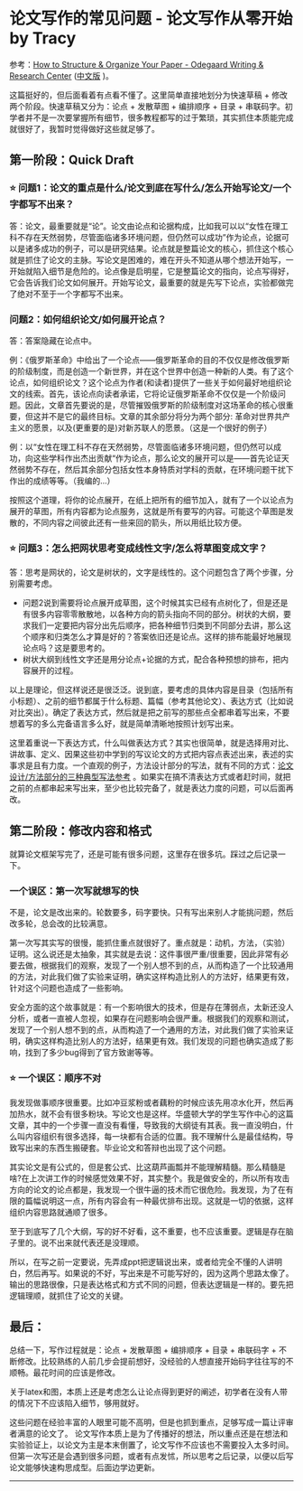 # 论文写作的常见问题 - 论文写作从零开始  by Tracy
参考：[How to Structure & Organize Your Paper - Odegaard Writing & Research Center](https://depts.washington.edu/owrc/wp-content/uploads/2021/05/How-to-Structure-and-Organize-Your-Paper.pdf) ([中文版](https://mp.weixin.qq.com/s/C14N43RCuO6gWU73jCDZNg) )。

这篇挺好的，但后面看着有点看不懂了。这里简单直接地划分为快速草稿 + 修改 两个阶段。快速草稿又分为：论点 + 发散草图 + 编排顺序 + 目录 + 串联码字。初学者并不是一次要掌握所有细节，很多教程都写的过于繁琐，其实抓住本质能完成就很好了，我暂时觉得做好这些就足够了。

## 第一阶段：Quick Draft

### ⭐ 问题1：论文的重点是什么/论文到底在写什么/怎么开始写论文/一个字都写不出来？

答：论文，最重要就是“论”。论文由论点和论据构成，比如我可以以“女性在理工科不存在天然弱势，尽管面临诸多环境问题，但仍然可以成功”作为论点，论据可以是诸多成功的例子，可以是研究结果。论点就是整篇论文的核心，抓住这个核心就是抓住了论文的主脉。写论文是困难的，难在开头不知道从哪个想法开始写，一开始就陷入细节是危险的。论点像是启明星，它是整篇论文的指向，论点写得好，它会告诉我们论文如何展开。开始写论文，最重要的就是先写下论点，实验都做完了绝对不至于一个字都写不出来。

### 问题2：如何组织论文/如何展开论点？

答：答案隐藏在论点中。

例：《俄罗斯革命》中给出了一个论点——俄罗斯革命的目的不仅仅是修改俄罗斯的阶级制度，而是创造一个新世界，并在这个世界中创造一种新的人类。有了这个论点，如何组织论文？这个论点为作者(和读者)提供了一些关于如何最好地组织论文的线索。首先，该论点向读者承诺，它将论证俄罗斯革命不仅仅是一个阶级问题。因此，文章首先要说的是，尽管摧毁俄罗斯的阶级制度对这场革命的核心很重要，但这并不是它的最终目标。文章的其余部分将分为两个部分: 革命对世界共产主义的愿景，以及(更重要的是)对新苏联人的愿景。（这是一个很好的例子）

例：以“女性在理工科不存在天然弱势，尽管面临诸多环境问题，但仍然可以成功，向这些学科作出杰出贡献“作为论点，那么论文的展开可以是——首先论证天然弱势不存在，然后其余部分包括女性本身特质对学科的贡献，在环境问题干扰下作出的成绩等等。（我编的...）

按照这个道理，将你的论点展开，在纸上把所有的细节加入，就有了一个以论点为展开的草图，所有内容都为论点服务，这就是所有要写的内容。可能这个草图是发散的，不同内容之间彼此还有一些来回的箭头，所以用纸比较方便。

### ⭐ 问题3：怎么把网状思考变成线性文字/怎么将草图变成文字？

答：思考是网状的，论文是树状的，文字是线性的。这个问题包含了两个步骤，分别需要考虑。

- 问题2说到需要将论点展开成草图，这个时候其实已经有点树化了，但是还是有很多内容零零散散地，以各种方向的箭头指向不同的部分。树状的大纲，要求我们一定要把内容分出先后顺序，把各种细节归类到不同部分去讲，那么这个顺序和归类怎么才算是好的？答案依旧还是论点。这样的排布能最好地展现论点吗？这是要思考的。
- 树状大纲到线性文字还是用分论点+论据的方式，配合各种预想的排布，把内容展开的过程。

以上是理论，但这样说还是很泛泛。说到底，要考虑的具体内容是目录（包括所有小标题）、之前的细节都属于什么标题、篇幅（参考其他论文）、表达方式（比如说对比突出）。确定了表达方式，然后就是把之前写的那些点全都串着写出来，不要想着写的多么完备语言多么好，就是简单清晰地按照计划写出来。

这里着重说一下表达方式，什么叫做表达方式？其实也很简单，就是选择用对比、讲故事、定义、因果这些初中学到的写议论文的方式把内容点表述出来，表述的实事求是且有力度。一个直观的例子，方法设计部分的写法，就有不同的方式：[论文设计/方法部分的三种典型写法参考](https://scientist-with-logic.github.io/%E4%B8%80%E7%AF%87%E8%AE%BA%E6%96%87%E4%B8%AD%E6%9C%80%E6%A0%B8%E5%BF%83%E7%9A%84%E9%83%A8%E5%88%86-design-%E5%BA%94%E8%AF%A5%E6%80%8E%E4%B9%88%E5%86%99-%E4%B8%BA%E4%BB%80%E4%B9%88%E8%AF%BB%E4%BA%86%E5%A4%A7%E9%87%8F%E7%9A%84%E6%96%87%E7%AB%A0%E5%8D%B4%E6%AF%AB%E6%97%A0%E6%94%B6%E8%8E%B7/) 。如果实在搞不清表达方式或者赶时间，就把之前的点都串起来写出来，至少也比较完备了，就是表达力度的问题，可以后面再改。


## 第二阶段：修改内容和格式

就算论文框架写完了，还是可能有很多问题，这里存在很多坑。踩过之后记录一下。

### 一个误区：第一次写就想写的快

不是，论文是改出来的。轮数要多，码字要快。只有写出来别人才能挑问题，然后改多轮，总会改的比较满意。

第一次写其实写的很慢，能抓住重点就很好了。重点就是：动机，方法，（实验）证明。这么说还是太抽象，其实就是去说：这件事很严重/很重要，因此非常有必要去做，根据我们的观察，发现了一个别人想不到的点，从而构造了一个比较通用的方法，对此我们做了实验来证明，确实这样构造比别人的方法好，结果更有效，针对这个问题也造成了一些影响。

安全方面的这个故事就是：有一个影响很大的技术，但是存在薄弱点，太新还没人分析，或者一直被人忽视，如果存在问题影响会很严重。根据我们的观察和测试，发现了一个别人想不到的点，从而构造了一个通用的方法，对此我们做了实验来证明，确实这样构造比别人的方法好，结果更有效。我们发现的问题也确实造成了影响，找到了多少bug得到了官方致谢等等。


### ⭐ 一个误区：顺序不对

我发现做事顺序很重要。比如冲豆浆粉或者藕粉的时候应该先用凉水化开，然后再加热水，就不会有很多粉块。写论文也是这样。华盛顿大学的学生写作中心的这篇文章，其中的一个步骤一直没有看懂，导致我的大纲徒有其表。我一直没明白，什么叫内容组织有很多选择，每一块都有合适的位置。我不理解什么是最佳结构，导致写出来的东西生搬硬套。毕业论文和答辩也出现了这个问题。

其实论文是有公式的，但是套公式、比这葫芦画瓢并不能理解精髓。那么精髓是啥?在上次讲工作的时候感觉效果不好，其实整个。我是做安全的，所以所有攻击方向的论文的论点都是，我发现一个很牛逼的技术而它很危险。我发现，为了在有限的篇幅说明这一点，所有内容会有一种最优排布出现。这就是一切的依据，这样组织内容思路就通顺了很多。

至于到底写了几个大纲，写的好不好看，这不重要，也不应该重要。逻辑是存在脑子里的。说不出来就代表还是没理顺。

所以，在写之前一定要说，先弄成ppt把逻辑说出来，或者给完全不懂的人讲明白，然后再写。如果说的不好，写出来是不可能写好的，因为这两个思路太像了。输出的思路很像，只是表达格式和方式不同的问题，但表达逻辑是一样的。要先把逻辑理顺，就抓住了论文的关键。


## 最后：

总结一下，写作过程就是：论点 + 发散草图 + 编排顺序 + 目录 + 串联码字 + 不断修改。比较熟练的人前几步会提前想好，没经验的人想直接开始码字往往写的不顺畅。最花时间的应该是修改。

关于latex和图，本质上还是考虑怎么让论点得到更好的阐述，初学者在没有人带的情况下不应该陷入细节，够用就好。

这些问题在经验丰富的人眼里可能不高明，但是也抓到重点，足够写成一篇让评审者满意的论文了。
论文写作本质上是为了传播好的想法，所以重点还是在想法和实验验证上，以论文为主是本末倒置了，论文写作不应该也不需要投入太多时间。但第一次写还是会遇到很多问题，或者有点发怵，所以思考之后记录，以便以后写论文能够快速构思成型。后面边学边更新。

---
